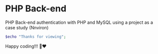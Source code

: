 # PHP Back-end 
PHP Back-end authentication with PHP and MySQL using a project as a case study (Nnviron)

```php
$echo "Thanks for viewing";
```

Happy coding!!! 👋❤


